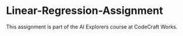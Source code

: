 # Linear-Regression-Assignment
This assignment is part of the AI Explorers course at CodeCraft Works.
